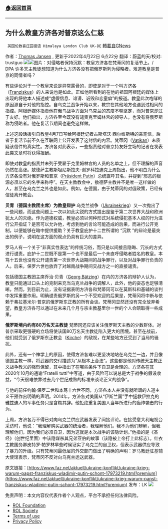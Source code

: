 ###  [:house:返回首頁](https://github.com/ourhimalayas/txt)
---


## 为什么教皇方济各对普京这么仁慈
` 英国伦敦喜庄园德语 Himalaya London Club UK-DE` [轉載自GNews](https://gnews.org/zh-hans/2410489/)

作者：[Thomas Jansen](https://www.faz.net/redaktion/thomas-jansen-16012343.html) , 更新于2022年4月22日 6点22分 
翻译：蔚蓝的天/校对:  trustguo
![](https://assets.gnews.org/wp-content/uploads/2022/04/xin_png.001-1-1280x140-30-1.jpg)![](https://assets.gnews.org/wp-content/uploads/2022/04/image1-2-4.jpg)图片：对侵略者保持沉默：教皇方济各在梵蒂冈的复活节上。/ DPA
许多天主教徒想知道为什么方济各没有把俄罗斯列为侵略者。难道教皇是普京的同情者吗？

有些评论对于一个教皇来说是异常露骨的，即使是对于一个叫方济各（[Franziskus](https://www.faz.net/aktuell/gesellschaft/thema/papst-franziskus)）的人来说也是如此。正如他所看到的在他的祖国阿根廷的媒体上出现的将他本人描述成“虚假信息、诽谤、诋毁和恋童癖”的报道。教皇此次咆哮的原因源自于对他的指控。自乌克兰战争开始以来，教宗在其他地方也遇到过相同的指控。阿根廷媒体指责他在俄乌战争方面对乌克兰的态度不够坚定，而对普京却过于友好。他们指出，方济各至今既没有谴责克里姆林宫的领导人，也没有将俄罗斯称为侵略者。他在复活节期间也避免这样做。

上述这段话援引自教皇4月7日写给阿根廷记者古斯塔沃·西尔维斯特的亲笔信，后者于复活节前不久在互联网上公开发表了这封信的内容。梵蒂冈（[Vatikan](https://www.faz.net/aktuell/gesellschaft/thema/vatikan)）未质疑该信件的真实性。方济各对此表示，一些指责他对普京持友好立场的记者在发表此类文章时将获得报酬。

即使对教皇的指责并未列于受雇于克里姆林宫的人员的名单之上，但不理解的声音仍然在高涨。敖德萨主教斯坦尼斯拉夫-谢罗科拉迪克上周指出，他不明白为什么方济各没有对俄罗斯和普京（[Präsident Putin](https://www.faz.net/aktuell/politik/thema/wladimir-putin)）总统直呼其名，并提到“邪恶的根源必须以它的名字来称呼”。在天主教教会中，敖德萨主教并不是唯一这样做的人，甚至在乌克兰之外也是如此。例如，在德国，由于梵蒂冈的对俄政策，已经有信徒离开教会。

**贝青（德国主教团主席）为教皇辩护**
乌克兰战争（[Ukrainekrieg](https://www.faz.net/aktuell/politik/thema/ukraine)）又一次抛出了一些问题，而这些问题上一次以如此尖锐的方式提出是鉴于第二次世界大战和欧洲犹太人的灭绝。作为道德权威，教皇必须以何种形式对系统侵犯基本人权的行为进行公开指证？是否可以允许他，考虑到他的言论可能造成的后果，而进行公开克制，以便能够在暗中提供援助？关于教皇庇护十二世所谓的 “沉默 ”的辩论是最突出的例子，说明在这方面的观点仍具有巨大的差异。

罗马人有一个关于“非真实性表达”的传统习俗，而只是以间接且隐晦、冗长的方式进行谴责。庇护十二世既不是第一个也不是最后一个未直呼侵略者姓名的教皇。本笃十五世也没有公开谴责第一次世界大战期间的战争罪行，以及对战争罪行负责的人。后来，保罗六世也放弃了对越南战争期间交战方之一的直接谴责。

包括德国主教团主席乔治·贝青（[Georg Bätzing](https://www.faz.net/aktuell/rhein-main/thema/georg-baetzing)）在内的方济各的辩护人认为，教皇只能通过口头上的克制来充当乌克兰战争的调解人，此外，他的姿态也足够清晰。然而，到目前为止，没有证据表明方济各和梵蒂冈可以在莫斯科和基辅的谈判中发挥重要作用。明确谴责俄罗斯的另一个不受欢迎的后果是，梵蒂冈将中断与依赖于弗拉基米尔·普京的俄罗斯东正教的所有会谈。梵蒂冈显然还没有完全放弃希望，教皇方济各可以通过在未来几个月与宗主教基里尔一世的个人会晤取得一些成果。

**俄罗斯境内约有80万名天主教徒**
梵蒂冈还应该关注俄罗斯天主教的少数群体。对普京采取更强硬的立场将使该国80万名天主教徒陷入更大的困境。甚至在战前，他们就受到了俄罗斯东正教会（[Kirche](https://www.faz.net/aktuell/gesellschaft/thema/kirche)）的敌视，在某些地方还受到了当局的骚扰。

此外，还有一个神学上的原因，使得方济各难以更坚决地站在乌克兰一边，并且像德国主教一样，将武器的交付描述为“从根本上合法”。这些都是他对传统天主教正义战争教义的强烈保留，其中指出了在哪些条件下自卫是合理的。方济各在其2020年10月的通谕“Fratelli tutti”中写道，由于风险可以说总是大于战争的假设收益，“今天很难依靠过去几个世纪成熟的标准来谈论正义的战争”。

与他的前任约翰·保罗二世和本笃十六世不同，方济各本人并没有就所谓的人道主义干预作出明确的声明。2014年，方济各对美国从“伊斯兰国”手中拯救伊拉克的雅兹迪人的军事任务只是含糊其辞。他拒绝重复美国人当年所进行的轰炸袭击的行为。

上周，方济各万不得已对向乌克兰供应武器发表了间接评论。在接受意大利电视台采访时，他说：“我理解购买武器的统治者，我理解他们。我不为他们辩解，但我理解他们，因为我们必须自卫，因为这就是本次战争的该隐计划。”他指的是《圣经》（创世纪里面）中该隐谋杀其兄弟亚伯的故事（该隐被上帝打上此标志）。红衣主教国务卿皮特罗·帕罗林早些时候证实了乌克兰的自卫权，但表示武器供应导致了暴力的升级。只有梵蒂冈最低层的外交部门做出了明确的声明：罗马教廷驻基辅大使馆表示，梵蒂冈不反对向乌克兰运送武器。

原文链接：[https://www.faz.net/aktuell/ukraine-konflikt/ukraine-krieg-warum-papst-franziskus-wladimir-putin-schont-17973219.html?premium](https://www.faz.net/aktuell/ukraine-konflikt/ukraine-krieg-warum-papst-franziskus-wladimir-putin-schont-17973219.html?premium)
发布：LK
![](https://assets.gnews.org/wp-content/uploads/2022/04/2022-04-06-10.11.01.jpg)
 

免责声明：本文内容仅代表作者个人观点，平台不承担任何法律风险。

- [ROL Foundation](https://rolfoundation.org/)
- [ROL Society](https://rolsociety.org/)
- [Terms of use](https://gnews.org/terms-of-use-3/)
- [Privacy Policy](https://gnews.org/privacy-policy/)
